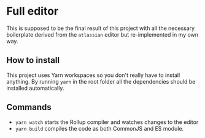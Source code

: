 # Full editor

This is supposed to be the final result of this project with all the necessary boilerplate derived from the `atlassian` editor but re-implemented in my own way.

## How to install

This project uses Yarn workspaces so you don't really have to install anything. By running `yarn` in the root folder all the dependencies should be installed automatically.

## Commands

* `yarn watch` starts the Rollup compiler and watches changes to the editor
* `yarn build` compiles the code as both CommonJS and ES module.
